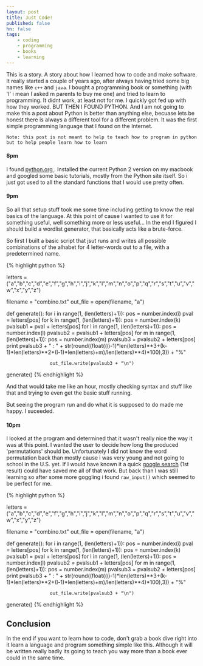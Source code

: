 ```yaml
---
layout: post
title: Just Code!
published: false
hn: false
tags:
    - coding
    - programming
    - books
    - learning
---
```


This is a story. A story about how I learned how to code and make software. It really started a couple of years ago, after always having tried some big names like `c++` and `java`. I bought a programming book or something (with 'I' i mean I asked m parents to buy me one) and tried to learn to programming. It didnt work, at least not for me. I quickly got fed up with how they worked. BUT THEN I FOUND PYTHON. And I am not going to make this a post about Python is better than anything else, becuase lets be honest there is always a different tool for a different problem. It was the first simple programming language that I found on the Internet. 

	Note: this post is not meant to help to teach how to program in python but to help people learn how to learn


#### 8pm

I found [ python.org ](http://python.org). Installed the current Python 2 version on my macbook and googled some basic tutorials, mostly from the Python site itself. So i just got used to all the standard functions that I would use pretty often. 

#### 9pm

So all that setup stuff took me some time including getting to know the real basics of the language.
At this point of cause I wanted to use it for something useful, well something more or less useful...
In the end I figured I should build a wordlist generator, that basically acts like a brute-force.

So first I built a basic script that jsut runs and writes all possible combinations of the alhabet for 4 letter-words out to a file, with a predetermined name.

{% highlight python %}

letters = ("a","b","c","d","e","f","g","h","i","j","k","l","m","n","o","p","q","r","s","t","u","v","w","x","y","z")

filename = "combino.txt"
out_file = open(filename, "a")

def generate():
	for i in range(1, (len(letters)+1)):
        pos = number.index(i)
        pval = letters[pos]
        for k in range(1, (len(letters)+1)):
            pos = number.index(k)
            pvalsub1 = pval + letters[pos]
            for l in range(1, (len(letters)+1)):
                pos = number.index(l)
                pvalsub2 = pvalsub1 + letters[pos]
                for m in range(1, (len(letters)+1)):
                    pos = number.index(m)
                    pvalsub3 = pvalsub2 + letters[pos]
                    print pvalsub3 + " : " + str(round((float(((i-1)*len(letters)**3+(k-1)*len(letters)**2+(l-1)*len(letters)+m)/len(letters)**4)*100),3)) + "%"

                    out_file.write(pvalsub3 + "\n")

generate()
{% endhighlight %}


And that would take me like an hour, mostly checking syntax and stuff like that and trying to even get the basic stuff running. 

But seeing the program run and do what it is supposed to do made me happy. I suceeded. 

#### 10pm

I looked at the program and determined that it wasn't really nice the way it was at this point. I wanted the user to decide how long the produced 'permutations' should be. Unfortunately I did not know the word permutation back than mostly cause i was very young and not going to school in the U.S. yet. If I would have known it a quick [google search](http://docs.python.org/library/itertools.html#itertools.permutations) (1st result) could have saved me all of that work. But back than I was still learning so after some more goggling i found `raw_input()` which seemed to be perfect for me.

{% highlight python %}

letters = ("a","b","c","d","e","f","g","h","i","j","k","l","m","n","o","p","q","r","s","t","u","v","w","x","y","z")

filename = "combino.txt"
out_file = open(filename, "a")

def generate():
	for i in range(1, (len(letters)+1)):
        pos = number.index(i)
        pval = letters[pos]
        for k in range(1, (len(letters)+1)):
            pos = number.index(k)
            pvalsub1 = pval + letters[pos]
            for l in range(1, (len(letters)+1)):
                pos = number.index(l)
                pvalsub2 = pvalsub1 + letters[pos]
                for m in range(1, (len(letters)+1)):
                    pos = number.index(m)
                    pvalsub3 = pvalsub2 + letters[pos]
                    print pvalsub3 + " : " + str(round((float(((i-1)*len(letters)**3+(k-1)*len(letters)**2+(l-1)*len(letters)+m)/len(letters)**4)*100),3)) + "%"

                    out_file.write(pvalsub3 + "\n")

generate()
{% endhighlight %}

## Conclusion

In the end if you want to learn how to code, don't grab a book dive right into it learn a language and program something simple like this. Although it will be written really badly its going to teach you way more than a book ever could in the same time.